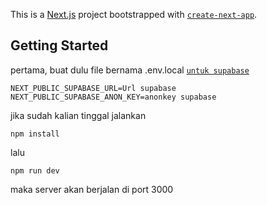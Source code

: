 This is a [Next.js](https://nextjs.org) project bootstrapped with [`create-next-app`](https://nextjs.org/docs/app/api-reference/cli/create-next-app).

## Getting Started

pertama, buat dulu file bernama .env.local [`untuk supabase`](https://supabase.com/dashboard/projects)

```
NEXT_PUBLIC_SUPABASE_URL=Url supabase
NEXT_PUBLIC_SUPABASE_ANON_KEY=anonkey supabase
```

jika sudah kalian tinggal jalankan

```
npm install
```
lalu

```
npm run dev
```

maka server akan berjalan di port 3000
